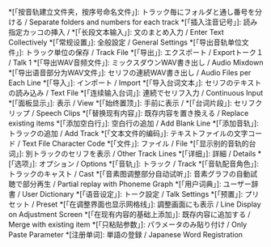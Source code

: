 *[「按音轨建立文件夹，按序号命名文件」]: トラック毎にフォルダと通し番号を分ける / Separate folders and numbers for each track
*[「插入注音记号」]: 読み指定カッコの挿入 /
*[「长段文本输入」]: 文のまとめ入力 / Enter Text Collectively
*[「常规设置」]: 全般設定 / General Settings
*[「导出音轨单位文件」]: トラック単位の保存 / Track File
*[「导出」]: エクスポート / Exportトーク１ / Talk 1
*[「导出WAV音频文件」]: ミックスダウンWAV書き出し / Audio Mixdown
*[「导出语音部分为WAV文件」]: セリフの連続WAV書き出し / Audio Files per Each Line
*[「导入」]: インポート / Import
*[「导入台词文本」]: セリフのテキストの読み込み / Text File
*[「连续输入台词」]: 連続でセリフ入力 / Continuous Input
*[「面板显示」]: 表示 / View
*[「始终置顶」]: 手前に表示 /
*[「台词片段」]: セリフクリップ / Speech Clips
*[「替换现有内容」]: 既存内容を置き換える / Replace existing items
*[「添加空白行」]: 空白行の追加 / Add Blank Line
*[「添加音轨」]: トラックの追加 / Add Track
*[「文本文件的编码」]: テキストファイルの文字コード / Text File Character Code
*[「文件」]: ファイル / File
*[「显示别的音轨的台词」]: 別トラックのセリフを表示 / Other Track Lines
*[「详细」]: 詳細 / Details
*[「选项」]: オプション / Options
*[「音轨」]: トラック / Track
*[「音轨配音角色」]: トラックのキャスト / Cast
*[「音素图调整部分自动试听」]: 音素グラフの自動試聴で部分再生 / Partial replay with Phoneme Graph
*[「用户词典」]: ユーザー辞書 / User Dictionary
*[「语音设定」]: トーク設定 / Talk Settings
*[「预置」]: プリセット / Preset
*[「在调整界面也显示网格线」]: 調整画面にも表示 / Line Display on Adjustment Screen
*[「在现有内容的基础上添加」]: 既存内容に追加する / Merge with existing item
*[「只粘贴参数」]: パラメータのみ貼り付け / Only Paste Parameter
*[注册单词]: 単語の登録 / Japanese Word Registration

